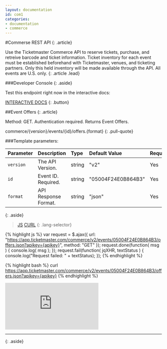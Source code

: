```yaml
---
layout: documentation
id: com1
categories:
- documentation
- commerce
---
```


#Commerse REST API
{: .article}

Use the Ticketmaster Commerce API to reserve tickets, purchase, and retreive barcode and ticket information. Ticket inventory for each event must be established beforehand with Ticketmaster, venues, and ticketing partners. Only this held inventory will be made available through the API. All events are U.S. only.
{: .article .lead}

###Developer Console
{: .aside}

Test this endpoint right now in the interactive docs:

[INTERACTIVE DOCS](/products-and-docs/apis/interactive-console/)
{: .button}

##Event Offers
{: .article}

Method: GET. 
Authentication required.
Returns Event Offers.

commerce/{version}/events/{id}/offers.{format}
{: .pull-quote}

###Template parameters:

| Parameter  | Description          | Type              | Default Value      | Required |
|:-----------|:---------------------|:----------------- |:------------------ |:-------- |
| `version`  | The API Version.     | string            |       "v2"         | Yes      |
| `id`       | Event ID. Required.  | string            | "05004F24E0B864B3" | Yes      |
| `format`   | API Response Format. | string            |       "json"       | Yes      |

{: .aside}
>[JS](#js)
>[CURL](#curl)
{: .lang-selector}

{% highlight js %}
var request = $.ajax({
  url: "https://app.ticketmaster.com/commerce/v2/events/05004F24E0B864B3/offers.json?apikey={apikey}",
  method: "GET"
});
request.done(function( msg ) {
  console.log( msg );
});
request.fail(function( jqXHR, textStatus ) {
  console.log("Request failed: " + textStatus);
});
{% endhighlight %}

{% highlight bash %}
curl https://app.ticketmaster.com/commerce/v2/events/05004F24E0B864B3/offers.json?apikey={apikey}
{% endhighlight %}


<iframe src="https://snap.apigee.com/1lhYRmB" class="article" frameborder="0" scrolling="no"></iframe>

---
{: .aside}